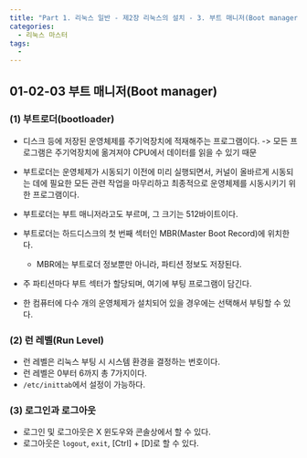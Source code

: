 ```yaml
---
title: "Part 1. 리눅스 일반 - 제2장 리눅스의 설치 - 3. 부트 매니저(Boot manager)"
categories:
  - 리눅스 마스터
tags:
  - 
---
```


## 01-02-03 부트 매니저(Boot manager)
### (1) 부트로더(bootloader)
  - 디스크 등에 저장된 운영체제를 주기억장치에 적재해주는 프로그램이다.
    -> 모든 프로그램은 주기억장치에 옮겨져야 CPU에서 데이터를 읽을 수 있기 때문
  - 부트로더는 운영체제가 시동되기 이전에 미리 실행되면서, 커널이 올바르게 시동되는 데에 필요한 모든 관련 작업을 마무리하고 최종적으로 운영체제를 시동시키기 위한 프로그램이다.
  
  - 부트로더는 부트 매니저라고도 부르며, 그 크기는 512바이트이다.
  - 부트로더는 하드디스크의 첫 번째 섹터인 MBR(Master Boot Record)에 위치한다.
    - MBR에는 부트로더 정보뿐만 아니라, 파티션 정보도 저장된다.
  
  - 주 파티션마다 부트 섹터가 할당되며, 여기에 부팅 프로그램이 담긴다.
  - 한 컴퓨터에 다수 개의 운영체제가 설치되어 있을 경우에는 선택해서 부팅할 수 있다.
  
### (2) 런 레벨(Run Level)
  - 런 레벨은 리눅스 부팅 시 시스템 환경을 결정하는 번호이다.
  - 런 레벨은 0부터 6까지 총 7가지이다.
  - `/etc/inittab`에서 설정이 가능하다.
  
### (3) 로그인과 로그아웃
  - 로그인 및 로그아웃은 X 윈도우와 콘솔상에서 할 수 있다.
  - 로그아웃은 `logout`, `exit`, [Ctrl] + [D]로 할 수 있다.
  
  
